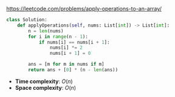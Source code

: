 https://leetcode.com/problems/apply-operations-to-an-array/

```python
class Solution:
    def applyOperations(self, nums: List[int]) -> List[int]:
        n = len(nums)
        for i in range(n - 1):
            if nums[i] == nums[i + 1]:
                nums[i] *= 2
                nums[i + 1] = 0

        ans = [m for m in nums if m]
        return ans + [0] * (n - len(ans))
```

- **Time complexity**: $O(n)$
- **Space complexity**: $O(n)$